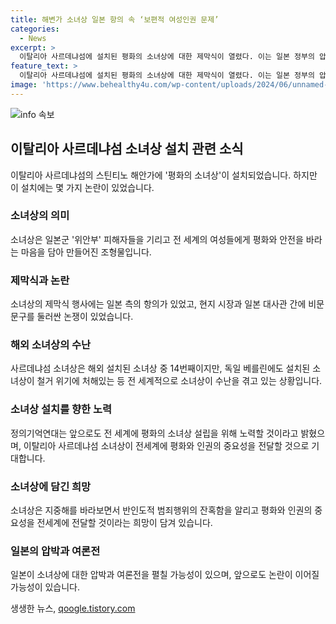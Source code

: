 ```yaml
---
title: 해변가 소녀상 일본 항의 속 ‘보편적 여성인권 문제’
categories:
  - News
excerpt: >
  이탈리아 사르데냐섬에 설치된 평화의 소녀상에 대한 제막식이 열렸다. 이는 일본 정부의 압박과 관련된 여론전으로 논란이 예상된다. 이에 대한 관심이 높아지고 있으며, 유럽에서 두 번째로 설치되는 이번 소녀상은 세계적으로 여성 인권 문제에 대한 관심을 불러일으키고 있다. 이 소녀상은 일본군 위안부와 전시 성폭력에 대한 기억과 희생자들에 대한 경의를 담고 있다. 이에 대한 일본 대사와의 논란은 계속될 전망이며, 유럽에서도 같은 이슈가 발생하고 있다. 이에 대한 행정적인 문제로 인해 독일 베를린에 설치된 소녀상 또한 철거 위기에 처해있다.
feature_text: >
  이탈리아 사르데냐섬에 설치된 평화의 소녀상에 대한 제막식이 열렸다. 이는 일본 정부의 압박과 관련된 여론전으로 논란이 예상된다. 이에 대한 관심이 높아지고 있으며, 유럽에서 두 번째로 설치되는 이번 소녀상은 세계적으로 여성 인권 문제에 대한 관심을 불러일으키고 있다. 이 소녀상은 일본군 위안부와 전시 성폭력에 대한 기억과 희생자들에 대한 경의를 담고 있다. 이에 대한 일본 대사와의 논란은 계속될 전망이며, 유럽에서도 같은 이슈가 발생하고 있다. 이에 대한 행정적인 문제로 인해 독일 베를린에 설치된 소녀상 또한 철거 위기에 처해있다.
image: 'https://www.behealthy4u.com/wp-content/uploads/2024/06/unnamed-file.png'
---
```


<p><img src="https://www.behealthy4u.com/wp-content/uploads/2024/06/unnamed-file.png" alt="info 속보" /></p>

<h2>이탈리아 사르데냐섬 소녀상 설치 관련 소식</h2>

<p data-ke-size="size16">이탈리아 사르데냐섬의 스틴티노 해안가에 '평화의 소녀상'이 설치되었습니다. 하지만 이 설치에는 몇 가지 논란이 있었습니다.</p>

<h3>소녀상의 의미</h3>

<p data-ke-size="size16">소녀상은 일본군 '위안부' 피해자들을 기리고 전 세계의 여성들에게 평화와 안전을 바라는 마음을 담아 만들어진 조형물입니다.</p>

<h3>제막식과 논란</h3>

<p data-ke-size="size16">소녀상의 제막식 행사에는 일본 측의 항의가 있었고, 현지 시장과 일본 대사관 간에 비문 문구를 둘러싼 논쟁이 있었습니다.</p>

<h3>해외 소녀상의 수난</h3>

<p data-ke-size="size16">사르데냐섬 소녀상은 해외 설치된 소녀상 중 14번째이지만, 독일 베를린에도 설치된 소녀상이 철거 위기에 처해있는 등 전 세계적으로 소녀상이 수난을 겪고 있는 상황입니다.</p>

<h3>소녀상 설치를 향한 노력</h3>

<p data-ke-size="size16">정의기억연대는 앞으로도 전 세계에 평화의 소녀상 설립을 위해 노력할 것이라고 밝혔으며, 이탈리아 사르데냐섬 소녀상이 전세계에 평화와 인권의 중요성을 전달할 것으로 기대합니다.</p>

<h3>소녀상에 담긴 희망</h3>

<p data-ke-size="size16">소녀상은 지중해를 바라보면서 반인도적 범죄행위의 잔혹함을 알리고 평화와 인권의 중요성을 전세계에 전달할 것이라는 희망이 담겨 있습니다.</p>

<h3>일본의 압박과 여론전</h3>

<p data-ke-size="size16">일본이 소녀상에 대한 압박과 여론전을 펼칠 가능성이 있으며, 앞으로도 논란이 이어질 가능성이 있습니다.</p>
생생한 뉴스, <a href="https://qoogle.tistory.com" rel="dofollow">qoogle.tistory.com</a>


